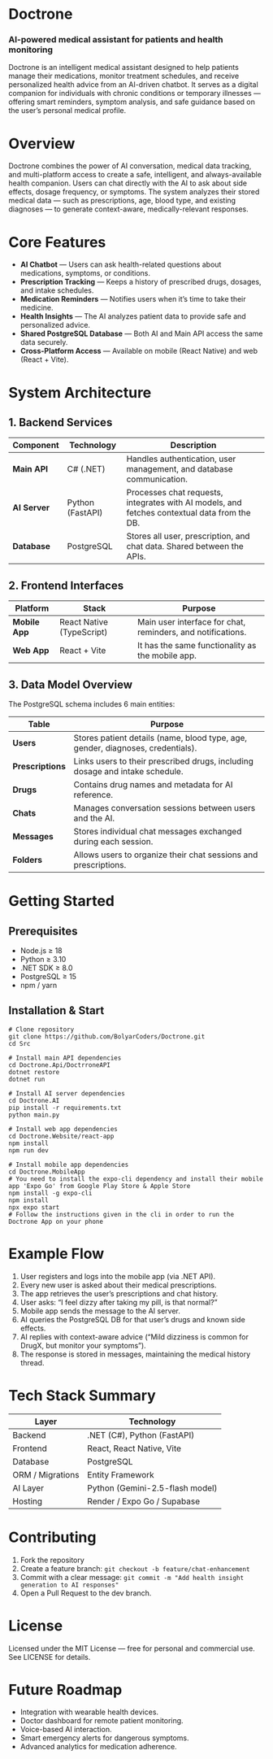 # Doctrone

### AI-powered medical assistant for patients and health monitoring

Doctrone is an intelligent medical assistant designed to help patients manage their medications, monitor treatment schedules, and receive personalized health advice from an AI-driven chatbot.
It serves as a digital companion for individuals with chronic conditions or temporary illnesses — offering smart reminders, symptom analysis, and safe guidance based on the user’s personal medical profile.

# Overview
Doctrone combines the power of AI conversation, medical data tracking, and multi-platform access to create a safe, intelligent, and always-available health companion.
Users can chat directly with the AI to ask about side effects, dosage frequency, or symptoms.
The system analyzes their stored medical data — such as prescriptions, age, blood type, and existing diagnoses — to generate context-aware, medically-relevant responses.

# Core Features
- **AI Chatbot** — Users can ask health-related questions about medications, symptoms, or conditions.
- **Prescription Tracking** — Keeps a history of prescribed drugs, dosages, and intake schedules.
- **Medication Reminders** — Notifies users when it’s time to take their medicine.
- **Health Insights** — The AI analyzes patient data to provide safe and personalized advice.
- **Shared PostgreSQL Database** — Both AI and Main API access the same data securely.
- **Cross-Platform Access** — Available on mobile (React Native) and web (React + Vite).

# System Architecture
## 1. Backend Services
| Component     | Technology       | Description                                                                                  |
| ------------- | ---------------- | -------------------------------------------------------------------------------------------- |
| **Main API**  | C# (.NET)        | Handles authentication, user management, and database communication.                         |
| **AI Server** | Python (FastAPI) | Processes chat requests, integrates with AI models, and fetches contextual data from the DB. |
| **Database**  | PostgreSQL       | Stores all user, prescription, and chat data. Shared between the APIs.                       |

## 2. Frontend Interfaces
| Platform          | Stack                     | Purpose                                                                            |
| ----------------- | ------------------------- | ---------------------------------------------------------------------------------- |
| **Mobile App**    | React Native (TypeScript) | Main user interface for chat, reminders, and notifications.                        |
| **Web App**       | React + Vite              | It has the same functionality as the mobile app.                                   |

## 3. Data Model Overview
The PostgreSQL schema includes 6 main entities:

| Table             | Purpose                                                                         |
| ----------------- | ------------------------------------------------------------------------------- |
| **Users**         | Stores patient details (name, blood type, age, gender, diagnoses, credentials). |
| **Prescriptions** | Links users to their prescribed drugs, including dosage and intake schedule.    |
| **Drugs**         | Contains drug names and metadata for AI reference.                              |
| **Chats**         | Manages conversation sessions between users and the AI.                         |
| **Messages**      | Stores individual chat messages exchanged during each session.                  |
| **Folders**       | Allows users to organize their chat sessions and prescriptions.                 |

# Getting Started
## Prerequisites
- Node.js ≥ 18
- Python ≥ 3.10
- .NET SDK ≥ 8.0
- PostgreSQL ≥ 15
- npm / yarn

## Installation & Start
`# Clone repository`  
`git clone https://github.com/BolyarCoders/Doctrone.git`  
`cd Src`  

`# Install main API dependencies`  
`cd Doctrone.Api/DoctrroneAPI`   
`dotnet restore`   
`dotnet run`   

`# Install AI server dependencies`    
`cd Doctrone.AI`    
`pip install -r requirements.txt`   
`python main.py`  

`# Install web app dependencies`   
`cd Doctrone.Website/react-app`   
`npm install`   
`npm run dev`    

`# Install mobile app dependencies`    
`cd Doctrone.MobileApp`   
`# You need to install the expo-cli dependency and install their mobile app 'Expo Go' from Google Play Store & Apple Store`   
`npm install -g expo-cli`  
`npm install`   
`npx expo start`   
`# Follow the instructions given in the cli in order to run the Doctrone App on your phone`   

# Example Flow
1. User registers and logs into the mobile app (via .NET API).
2. Every new user is asked about their medical prescriptions.
3. The app retrieves the user’s prescriptions and chat history.
4. User asks: “I feel dizzy after taking my pill, is that normal?”
5. Mobile app sends the message to the AI server.
6. AI queries the PostgreSQL DB for that user’s drugs and known side effects.
7. AI replies with context-aware advice (“Mild dizziness is common for DrugX, but monitor your symptoms”).
8. The response is stored in messages, maintaining the medical history thread.

# Tech Stack Summary
| Layer            | Technology                                 |
| ---------------- | ------------------------------------------ |
| Backend          | .NET (C#), Python (FastAPI)                |
| Frontend         | React, React Native, Vite                  |
| Database         | PostgreSQL                                 |
| ORM / Migrations | Entity Framework                           |
| AI Layer         | Python (Gemini-2.5-flash model)            |
| Hosting          | Render / Expo Go / Supabase                |

# Contributing
1. Fork the repository
2. Create a feature branch:
`git checkout -b feature/chat-enhancement`
3. Commit with a clear message:
`git commit -m "Add health insight generation to AI responses"`
4. Open a Pull Request to the dev branch.

# License
Licensed under the MIT License — free for personal and commercial use.
See LICENSE for details.

# Future Roadmap
- Integration with wearable health devices.
- Doctor dashboard for remote patient monitoring.
- Voice-based AI interaction.
- Smart emergency alerts for dangerous symptoms.
- Advanced analytics for medication adherence.
